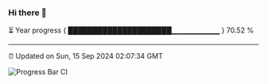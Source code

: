 ### Hi there 👋

⏳ Year progress { █████████████████████▁▁▁▁▁▁▁▁▁ } 70.52 %

---

⏰ Updated on Sun, 15 Sep 2024 02:07:34 GMT

![Progress Bar CI](https://github.com/IshwaranRudhara/GIT-ACTION/workflows/Progress%20Bar%20CI/badge.svg)
